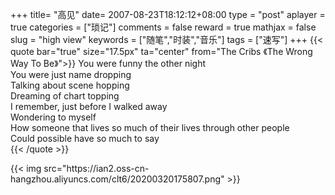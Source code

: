 +++
title= "高见"
date= 2007-08-23T18:12:12+08:00
type = "post"
aplayer = true
categories = ["琐记"]
comments = false
reward = true
mathjax = false
slug = "high view"
keywords = ["随笔","时装","音乐"]
tags = ["速写"]
+++
{{< quote bar="true" size="17.5px"  ta="center" from="The Cribs 《The Wrong Way To Be》">}}
You were funny the other night<br>
You were just name dropping<br>
Talking about scene hopping<br>
Dreaming of chart topping<br>
I remember, just before I walked away<br>
Wondering to myself<br>
How someone that lives so much of their lives through other people<br>
Could possible have so much to say<br>
{{< /quote >}}
<!--more-->
<div
class="aplayer"
data-id="19572560"
data-server="netease"
data-type="song"
data-mutex="true"
data-mini="false"
data-loop="none">
</div>
{{< img src="https://ian2.oss-cn-hangzhou.aliyuncs.com/clt6/20200320175807.png" >}}